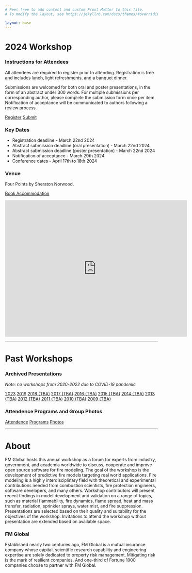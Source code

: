 ```yaml
---
# Feel free to add content and custom Front Matter to this file.
# To modify the layout, see https://jekyllrb.com/docs/themes/#overriding-theme-defaults

layout: base
---
```


# 2024 Workshop

### Instructions for Attendees

All attendees are required to register prior to attending. Registration is free and includes lunch, light refreshments, and a banquet dinner.

Submissions are welcomed for both oral and poster presentations, in the form of an abstract under 300 words. For multiple submissions per corresponding author, please complete the submission form once per item. Notification of acceptance will be communicated to authors following a review process.

<div class="button-container">
  <a href="https://forms.office.com/Pages/ResponsePage.aspx?id=k8a3xUhIUUS7AuqSPmvrUip_3voh2mFPlx2hYVhmtmJUREgwNkM0NERCM1hMUFZPN0pWRloxRkRHVyQlQCN0PWcu" target="_blank" class="button">Register</a>
  <a href="https://forms.office.com/Pages/ResponsePage.aspx?id=k8a3xUhIUUS7AuqSPmvrUip_3voh2mFPlx2hYVhmtmJUNDc1MDA1NDdMRUVNQ1hBN0FHMkgzM1dUOSQlQCN0PWcu" target="_blank" class="button">Submit</a>
</div>

### Key Dates

*   Registration deadline - March 22nd 2024
*   Abstract submission deadline (oral presentation) - March 22nd 2024
*   Abstract submission deadline (poster presentation) - March 22nd 2024
*   Notification of acceptance - March 29th 2024
*   Conference dates - April 17th to 18th 2024 

### Venue

Four Points by Sheraton Norwood.

<a href="https://www.marriott.com/en-us/hotels/bosof-four-points-norwood/overview/" target="_blank" class="button">Book Accommodation</a>

<iframe src="https://www.google.com/maps/embed?pb=!1m18!1m12!1m3!1d3579.8013777119777!2d-71.19759945384317!3d42.175556824765955!2m3!1f0!2f0!3f0!3m2!1i1024!2i768!4f13.1!3m3!1m2!1s0x89e47e27d2a8041f%3A0xbea69834124e883d!2sFour%20Points%20by%20Sheraton%20Norwood!5e0!3m2!1sen!2sau!4v1703117523996!5m2!1sen!2sau" width="600" height="450" style="border:0;" allowfullscreen="" loading="lazy" referrerpolicy="no-referrer-when-downgrade"></iframe>

* * *

# Past Workshops

### Archived Presentations

_Note: no workshops from 2020-2022 due to COVID-19 pandemic_

<div class="button-container">
  <a href="{{ site.github.repository_url }}/tree/main/archive/2023" target="_blank" class="button">2023</a>
  <a href="{{ site.github.repository_url }}/tree/main/archive/2019" target="_blank" class="button">2019</a>
  <a href="{{ site.github.repository_url }}/tree/main/archive/2018" target="_blank" class="gray-button">2018 (TBA)</a>
  <a href="{{ site.github.repository_url }}/tree/main/archive/2017" target="_blank" class="gray-button">2017 (TBA)</a>
  <a href="{{ site.github.repository_url }}/tree/main/archive/2016" target="_blank" class="gray-button">2016 (TBA)</a>
  <a href="{{ site.github.repository_url }}/tree/main/archive/2015" target="_blank" class="gray-button">2015 (TBA)</a>
  <a href="{{ site.github.repository_url }}/tree/main/archive/2014" target="_blank" class="gray-button">2014 (TBA)</a>
  <a href="{{ site.github.repository_url }}/tree/main/archive/2013" target="_blank" class="gray-button">2013 (TBA)</a>
  <a href="{{ site.github.repository_url }}/tree/main/archive/2012" target="_blank" class="gray-button">2012 (TBA)</a>
  <a href="{{ site.github.repository_url }}/tree/main/archive/2011" target="_blank" class="gray-button">2011 (TBA)</a>
  <a href="{{ site.github.repository_url }}/tree/main/archive/2010" target="_blank" class="gray-button">2010 (TBA)</a>
  <a href="{{ site.github.repository_url }}/tree/main/archive/2009" target="_blank" class="gray-button">2009 (TBA)</a>
</div>

### Attendence Programs and Group Photos

<div class="button-container">
  <a href="{{ site.github.repository_url }}/tree/main/archive/attendence" target="_blank" class="button">Attendence</a>
  <a href="{{ site.github.repository_url }}/tree/main/archive/programs" target="_blank" class="button">Programs</a>
  <a href="{{ site.github.repository_url }}/tree/main/archive/photos" target="_blank" class="button">Photos</a>
</div>


* * * 


# About 

FM Global hosts this annual workshop as a forum for experts from industry, government, and academia worldwide to discuss, cooperate and improve open source software for fire modeling. The goal of the workshop is the development of predictive fire models targeting real world applications. Fire modeling is a highly interdisciplinary field with theoretical and experimental contributions needed from combustion scientists, fire protection engineers, software developers, and many others. Workshop contributors will present recent findings in model development and validation on a range of topics, such as material flammability, fire dynamics, flame spread, heat and mass transfer, radiation, sprinkler sprays, water mist, and fire suppression. Presentations are selected based on their quality and suitability for the objectives of the workshop. Invitations to attend the workshop without presentation are extended based on available space.

### FM Global

Established nearly two centuries ago, FM Global is a mutual insurance company whose capital, scientific research capability and engineering expertise are solely dedicated to property risk management. Mitigating risk is the mark of resilient companies. And one-third of Fortune 1000 companies choose to partner with FM Global.
